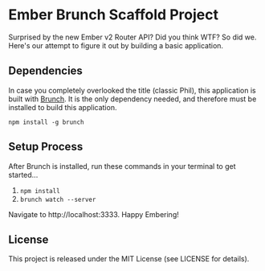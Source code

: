 # Ember Brunch Scaffold Project

Surprised by the new Ember v2 Router API?  Did you think WTF?  So did we.  Here's our attempt to figure it out by building a basic application.

## Dependencies
In case you completely overlooked the title (classic Phil), this application is built with [Brunch](http://brunch.io/).  It is the only dependency needed, and therefore must be installed to build this application.
  
    npm install -g brunch

## Setup Process
After Brunch is installed, run these commands in your terminal to get started...

1. `npm install`
2. `brunch watch --server`

Navigate to http://localhost:3333.  Happy Embering!

## License
This project is released under the MIT License (see LICENSE for details).
